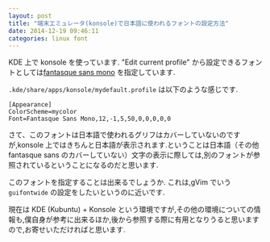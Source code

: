 ```yaml
---
layout: post
title: "端末エミュレータ(konsole)で日本語に使われるフォントの設定方法"
date: 2014-12-19 09:46:11
categories: linux font
---
```

<p>KDE 上で konsole を使っています. "Edit current profile" から設定できるフォントとしては<a href="https://github.com/belluzj/fantasque-sans" rel="nofollow">fantasque sans mono</a> を指定しています.</p>

<p><code>.kde/share/apps/konsole/mydefault.profile</code> は以下のような感じです.</p>

<pre><code>[Appearance]
ColorScheme=mycolor
Font=Fantasque Sans Mono,12,-1,5,50,0,0,0,0,0
</code></pre>

<p>さて、このフォントは日本語で使われるグリフはカバーしていないのですが,konsole 上ではきちんと日本語が表示されます.ということは日本語（その他 fantasque sans のカバーしていない）文字の表示に際しては,別のフォントが参照されているということになるのだと思います.</p>

<p>このフォントを指定することは出来るでしょうか.
これは,gVim でいう <code>guifontwide</code> の設定をしたいというのに近いです.</p>

<p>現在は KDE (Kubuntu) + Konsole という環境ですが,その他の環境についての情報も,僕自身が参考に出来るほか,後から参照する際に有用となりうると思いますので,お寄せいただければと思います.</p>
